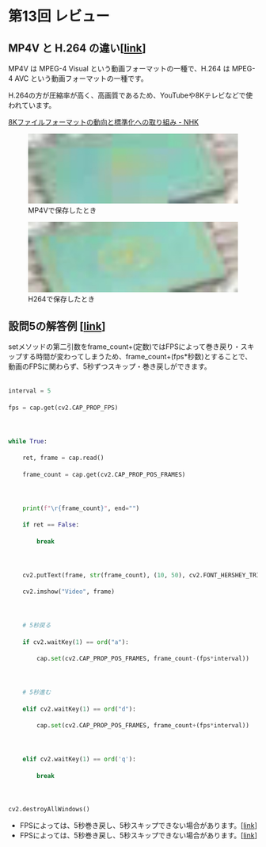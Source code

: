 # 第13回 レビュー
## MP4V と H.264 の違い[[link](_exp_1.ipynb)]  

MP4V は MPEG-4 Visual という動画フォーマットの一種で、H.264 は MPEG-4 AVC という動画フォーマットの一種です。

H.264の方が圧縮率が高く、高画質であるため、YouTubeや8Kテレビなどで使われています。



[8Kファイルフォーマットの動向と標準化への取り組み - NHK](https://www.nhk.or.jp/strl/publica/rd/177/3.html)





<figure><img src="../../images/34c37af45b3ea2f13838d416768d3c2d17dd91a8f260ddd6de7d266c057daa95.jpg"><figcaption>MP4Vで保存したとき</figcaption></figure>

<figure><img src="../../images/d3a938255c26a4195305e4000c72b9bb7c41211e3cb373bff3d7a0faa7bb7223.jpg"><figcaption>H264で保存したとき</figcaption></figure>

## 設問5の解答例   [[link](_exp_1.ipynb)]  

setメソッドの第二引数をframe_count+(定数)ではFPSによって巻き戻り・スキップする時間が変わってしまうため、frame_count+(fps*秒数)とすることで、動画のFPSに関わらず、5秒ずつスキップ・巻き戻しができます。  



```python

interval = 5

fps = cap.get(cv2.CAP_PROP_FPS)



while True:

    ret, frame = cap.read()

    frame_count = cap.get(cv2.CAP_PROP_POS_FRAMES)

    

    print(f"\r{frame_count}", end="")

    if ret == False:

        break

    

    cv2.putText(frame, str(frame_count), (10, 50), cv2.FONT_HERSHEY_TRIPLEX, 2, (0, 0, 0), 5)

    cv2.imshow("Video", frame)



    # 5秒戻る

    if cv2.waitKey(1) == ord("a"):

        cap.set(cv2.CAP_PROP_POS_FRAMES, frame_count-(fps*interval))



    # 5秒進む

    elif cv2.waitKey(1) == ord("d"):

        cap.set(cv2.CAP_PROP_POS_FRAMES, frame_count+(fps*interval))



    elif cv2.waitKey(1) == ord('q'):

        break



cv2.destroyAllWindows()

```

* FPSによっては、5秒巻き戻し、5秒スキップできない場合があります。[[link](image_processing7.ipynb)]  
* FPSによっては、5秒巻き戻し、5秒スキップできない場合があります。[[link](2023_05_29.ipynb)]  
